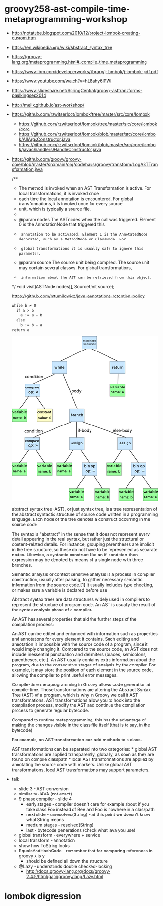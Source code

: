 # groovy258-ast-compile-time-metaprogramming-workshop

* http://notatube.blogspot.com/2010/12/project-lombok-creating-custom.html
* https://en.wikipedia.org/wiki/Abstract_syntax_tree
* https://groovy-lang.org/metaprogramming.html#_compile_time_metaprogramming
* https://www.ibm.com/developerworks/library/j-lombok/j-lombok-pdf.pdf
* https://www.youtube.com/watch?v=hLBahy6lPWI
* https://www.slideshare.net/SpringCentral/groovy-asttransforms-paulkingsep2014
* http://melix.github.io/ast-workshop/
* https://github.com/rzwitserloot/lombok/tree/master/src/core/lombok
    * https://github.com/rzwitserloot/lombok/tree/master/src/core/lombok/core
    * https://github.com/rzwitserloot/lombok/blob/master/src/core/lombok/AllArgsConstructor.java
    * https://github.com/rzwitserloot/lombok/blob/master/src/core/lombok/javac/handlers/HandleConstructor.java
* https://github.com/groovy/groovy-core/blob/master/src/main/org/codehaus/groovy/transform/LogASTTransformation.java

    /**
     * The method is invoked when an AST Transformation is active. For local transformations, it is invoked once
     * each time the local annotation is encountered. For global transformations, it is invoked once for every source
     * unit, which is typically a source file.
     *
     * @param nodes The ASTnodes when the call was triggered. Element 0 is the AnnotationNode that triggered this
     *      annotation to be activated. Element 1 is the AnnotatedNode decorated, such as a MethodNode or ClassNode. For
     *      global transformations it is usually safe to ignore this parameter.
     * @param source The source unit being compiled. The source unit may contain several classes. For global transformations,
     *      information about the AST can be retrieved from this object. 
     */
    void visit(ASTNode nodes[], SourceUnit source);
    
    https://github.com/mtumilowicz/java-annotations-retention-policy
    
    ```
    while b ≠ 0
      if a > b
        a := a − b
      else
        b := b − a
    return a
    ```
    ![alt text](img/AST.png)
    
    abstract syntax tree (AST), or just syntax tree, is a tree representation of the abstract syntactic structure of 
    source code written in a programming language. Each node of the tree denotes a construct occurring in the source 
    code
    
    The syntax is "abstract" in the sense that it does not represent every detail appearing in the real syntax, but 
    rather just the structural or content-related details. For instance, grouping parentheses are implicit in the 
    tree structure, so these do not have to be represented as separate nodes. Likewise, a syntactic construct like 
    an if-condition-then expression may be denoted by means of a single node with three branches.
    
    Semantic analysis or context sensitive analysis is a process in compiler construction, usually after parsing, to 
    gather necessary semantic information from the source code.[1] It usually includes type checking, or makes sure 
    a variable is declared before use
    
    Abstract syntax trees are data structures widely used in compilers to represent the structure of program code. An 
    AST is usually the result of the syntax analysis phase of a compiler.
    
    An AST has several properties that aid the further steps of the compilation process:
    
    An AST can be edited and enhanced with information such as properties and annotations for every element it 
    contains. Such editing and annotation is impossible with the source code of a program, since it would imply 
    changing it.
    Compared to the source code, an AST does not include inessential punctuation and delimiters (braces, semicolons, 
    parentheses, etc.).
    An AST usually contains extra information about the program, due to the consecutive stages of analysis by the 
    compiler. For example, it may store the position of each element in the source code, allowing the compiler to print 
    useful error messages.
    
    Compile-time metaprogramming in Groovy allows code generation at compile-time.
    Those transformations are altering the Abstract Syntax Tree (AST) of a program, which is why in Groovy we call it 
    AST transformations. AST transformations allow you to hook into the compilation process, modify the AST and 
    continue the compilation process to generate regular bytecode.
    
    Compared to runtime metaprogramming, this has the advantage of making the changes visible in the class file itself 
    (that is to say, in the bytecode)
    
    For example, an AST transformation can add methods to a class.
    
    AST transformations can be separated into two categories:
        * global AST transformations are applied transparently, globally, as soon as they are found on compile classpath
        * local AST transformations are applied by annotating the source code with markers. Unlike global AST transformations, local AST transformations may support parameters.
    
    
* talk
    * slide 3 - AST conversion
    * similar to JAVA (not exact)
    * 9 phase compiler - slide 4
        * early stages - compiler doesn't care for example about if you take class Foo instead of Bee and Foo is nowhere in a classpath
        * next slide - unresolved(String) - at this point we doesn't know what String means
        * medium stages - resolved(String)
        * last - bytecode generations (check what java you use)
    * global transform - everywhere + service
    * local transform - annotation
    * show how ToString looks
    * EqualsAndHashCode - remember that for comparing references in groovy x.is y
        * should be defined all down the structure
    * @Lazy - understands double checked-locking
        * http://docs.groovy-lang.org/docs/groovy-2.4.9/html/gapi/groovy/lang/Lazy.html
# lombok digression
